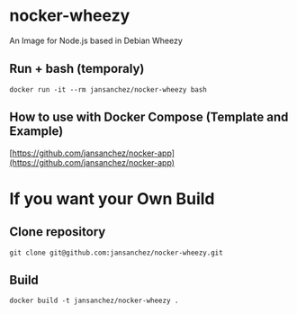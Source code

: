 # **nocker-wheezy**

An Image for Node.js based in Debian Wheezy

## Run + bash (temporaly)
```
docker run -it --rm jansanchez/nocker-wheezy bash
```

## How to use with Docker Compose (Template and Example)

[https://github.com/jansanchez/nocker-app](https://github.com/jansanchez/nocker-app)

# **If you want your Own Build**

## Clone repository
```
git clone git@github.com:jansanchez/nocker-wheezy.git
```

## Build
```
docker build -t jansanchez/nocker-wheezy .
```
